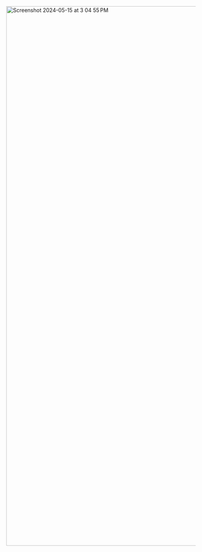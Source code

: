 <img width="1434" alt="Screenshot 2024-05-15 at 3 04 55 PM" src="https://github.com/JessGerman/VirtualStagingL1/assets/128622490/64f4a673-2422-450d-b6d6-a5573c776835">
